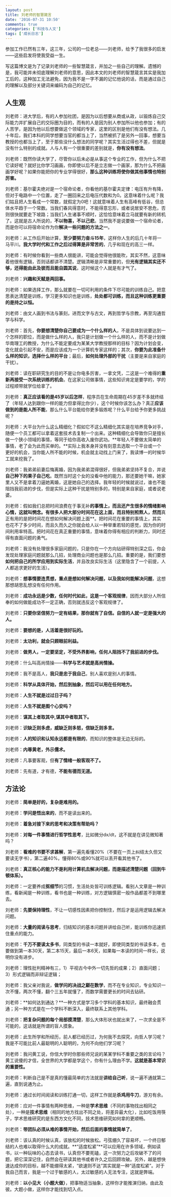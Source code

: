```yaml
---
layout: post
title: 刘老师的智慧箴言
date: '2016-07-31 10:50'
comments: true
categories: ['科技与人文'] 
tags: ['成长日志']
---
```


参加工作已然有三年，这三年，公司的一位老总——刘老师，给予了我很多的启发——这些启发将使我受益一生。

<!--more-->

写这篇博文是为了记录刘老师的一些智慧箴言，并加之一些自己的理解。遗憾的是，我可能并未彻底理解刘老师的意思，因此本文的刘老师的智慧箴言其实是我加工后的，这种加工无法避免，因为我不是一字不漏的记忆他说的话，而是通过自己的理解以及部分关键词来编码为自己的记忆。

## 人生观

刘老师：进大学后，有的人参加社团，是因为以后想要从商或从政，以锻炼自己交际能力并扩展自己的交际圈为目的，而有的人是因为别人参加所以他也参加；有的人苦学，是因为他以后想要做这个领域的专家，这里的区别是他们有没有想法。几十年后，我们本科的同学想要当官的都当上了，当然被抓了是另外一回事，想要当教授的也都当上了，至于那些没什么想法的同学呢？其实生活过得也不差，但就是没有什么特别的成就。人与人有一个很重要的差别就是，**你有没有想法**。

刘老师：既然你读大学了，尽管你以后未必是从事这个专业的工作，但为什么不把它读好呢？就好比你学习画画，你即使以后不是立志做一个画家，那为什么不把画画学好呢？如果你能把你的专业学得很好，**那么这种训练将使你做其他事情也特别厉害。**

刘老师：基尔霍夫绝对是一个宿命论者，你看他的基尔霍夫定律：电压有升有降，但对于电路中一个位置，走了一圈回来之后电压代数和为0。这意味着什么呢？我们姑且把人生看成一个常数，就假定为0吧！这就意味着人生有高峰有低谷，但总体水平趋于一个常数。当我们春风得意时，不能得意忘形，或者说居安不思危，否则很快就要走下坡路；当我们人生诸事不顺时，这恰恰意味着立马就要有新的转机了。这就是古人所说的，**不以物喜，不以己悲**。当然我不是说要做一个宿命论者，而是你可以将宿命论作为你**解决一些问题的方法之一**。

刘老师：从工作后开始计算，**至少要努力奋斗15年**，这样你人生的后几十年将一马平川。**我大学时代和工作之后过得算是非常苦的**，几乎和现在的高三一样。

刘老师：有时候你看到一些商人很能讲，可能会觉得他很能吹，其实不然，这意味着他很有逻辑，否则话都讲不清楚。逻辑清晰是非常重要的，但**光有逻辑其实还不够，还得能由此及彼而且能自圆其说**，这时候这个人就是有才气了。

刘老师：**兴趣和天赋是两回事。**

刘老师：如果选择工作，那么就要在一切可利用的条件下尽可能的训练自己。把意思表达清楚是训练，学习更多知识也是训练，**处处都可训练，而且这种训练更重要的是持之以恒。**

刘老师：由文人画到书法与篆刻，进而文字与古文，再到哲学与宗教，再至沟通哲学与科学。

刘老师：首先，**你要想清楚你自己要成为一个什么样的人**，不是具体到说要达到一个怎样的职位，而是做什么样的人，我只是计划做一个什么样的人，而不是计划做华南理工的教授，为什么不能定要成为某某大学教授那样的目标？因为计划会变，变化就会引起不安，而是应该成为一个计算机专家这样的；其次，**你要为此准备什么样的知识，选择什么样的平台**；最后，**如何处理外部的干扰**（主要是来自家庭的干扰）。

刘老师：读在职研究生的目的不是让你电多厉害，一拿文凭，二这是一个难得的**重新再接受一次系统训练的机会**。在这家公司做事情，这些知识肯定是要学的，学的过程顺带就学位给拿了。

刘老师：**真正应该看的是45岁以后怎样**，程序员在生命周期在45岁差不多就终结了（年轻人达到跟你一样的能力但拿得比你少），这个时候你该怎么办？真正**应该做到的是能人所不能**，那么什么平台能给你更多锻炼呢？什么平台给予你更多挑战呢？

刘老师：大平台为什么这么精细化？假如它不这么精细化其实是在培养竞争对手，随便一个员工都可以拿着这套技术去复制一个出来。这种精细化会导致你只是擅长做一个狭小领域的事情，等同于给你高收入废你武功。**年轻人不要做太简单的事情，老了会为此而买单的。**实际上我本身并没有刻意去选取一个平台或一个更好的机会，当你能人所不能的时候，机会就主动找上门来了，我读博一的时候华工就来挖我了。

刘老师：我弟弟前妻后悔离婚，因为我弟弟混得很好，但我弟弟坚持不复合，并说**自己种下的果子自己吃**。既然当时这个女的没看中他的能力，那还要她干嘛，她家里人又不是拿着刀逼她离婚，这是她自己的选择。我年轻的时候就说过，谁也不能阻挡我前进的步伐，但是实际上这种干扰是特别多的，特别是来自家庭，或者说老婆。

刘老师：假如我们总把时间浪费在于事无补**的事情上，而且还产生很多的情绪影响心情，这就叫惘念。有很多人把大部分时间花在这上面，而且特别煎熬人，然而**真正有用的是把时间花在想如何解决问题上面**。把时间花在重要的事情上，其实也花不了多少时间，而且久而久之你就会给人以一种举重若轻的感觉，因为你的时间利用率特高。把时间花在真正重要的事情，意味着你得有相应的判断力，同时还得有直面问题的勇气。

刘老师：我没有处理很多家庭问题的，只是你在一个方向钻研得特别深之后，你会发现处理家庭问题就那么几招，处理商业问题也是那么几招。重要的是，我们要想**如何把自己的所学应用到实际生活**，并且改良实际生活（这里隐含了一个前提，人人都追求更好的生活）。

刘老师：**想事情要连贯想，重点是想如何解决问题，以及我如何能解决问题**，这想那想胡思乱想没有任何作用。

刘老师：**成功永远是少数，任何时代如此，这是一个客观规律**，因而大部分人所信奉的如何做能成功不一定正确，否则就违反这个客观规律了。

刘老师：**只要你坚信努力一定有结果，那你就有了自信。自信的人就一定是强大的人。**

刘老师：**要想的是，人活着是很好玩的。**

刘老师：**太功利，就会只顾眼前利益。**

刘老师：**做男人，一定要坚定，不受外界影响，任何人阻挡不了我前进的步伐。**

刘老师：什么叫高尚情操——**科学与艺术就是高尚情操。**

刘老师：我不是高人，**我只是忠于我自己**，别人喜欢是别人的事情。

刘老师：**科学从具体开始，然后到抽象，然后可以用在任何地方。**

刘老师：**人生不就是过过日子吗？**

刘老师：**人生不就是图个心安吗？**

刘老师：**谋其上者取其中,谋其中者取其下。**

刘老师：**识缺乏则多虑，威缺乏则多怒，信缺乏则多言。**

刘老师：**人的知识和认知永远都是有限的**，而知识的整体是无边无际的。

刘老师：**内尊黄老，外示儒术。**

刘老师：凡事要客观，但**有了情绪一般客观不了。**

刘老师：先有道，才有德，**不能有德而无道。**

## 方法论

刘老师：**简单是好的，复杂是难用的。**

刘老师：**学问是悟出来的**，而不是读出来的。

刘老师：**着急对接下来的思考和决策有帮助吗？**

刘老师：**对每一件事情进行哲学性思考**，比如微分dx/dt，这不就是在讲见微知著吗？

刘老师：**看难的书要不求甚解**，第一遍先看懂20%（不要在一页上纠结太久但又要读无字书），第二遍40%，懂得80%或90%就可以丢开看其他书了。

刘老师：**真正核心的能力不是利用计算机去解决问题，而是描述清楚问题（回到牛顿体系）。**

刘老师：一定要养成**抠细节**的习惯，生活处处皆可训练逻辑。看别人文章是一种训练，看新闻是一种训练，看书也是一种训练，对方逻辑慎密一般作品都差不到哪里去。

刘老师：**先要保持理性**，不让一切感性因素把你控制住，然后才是运用逻辑去解决问题。

刘老师：**大量的阅读与思考**，归结知识的基本问题并讲给自己听，能训练你迅速抓住重点的能力。

刘老师：**千万不要读太多书**，同类型的书读一本就好，即使同类型的书读多本，也要做到第一本30天，第二本15天，最后一本6天，如果每一本读的时间一样长，说明你没有进步。

刘老师：理性批判精神有三，1）平视古今中外一切先哲的成果；2）直面问题；3）形式逻辑而非辩证逻辑；

刘老师：我父亲对我说，**做学问的决战之巅在数学**，而不在专业知识，专业知识一次不懂，两次不懂，翻个三五年就懂了，而数学需要更长的时间去钻研。

刘老师：**如何达到通达？**一种方式是学习多个学科的基本知识，最终融会贯通；另一种方式是在一个学科不断深入，最终联系上其他学科。

刘老师：**把复杂问题的每个局部摸清楚**，那么大体形状也就出来了，一次求全是不可能的，这话就是所谓的盲人摸象。

刘老师：此生所学和所经历，前人都已经历过，为何我不去探究，向哲人学习呢？我是不可能比前人最聪明的人聪明的，为何不向他们学习呢？

刘老师：我问黄工说，你信大学时你那些师兄说的某某学科不重要之类的言论吗？黄工说傻的才信，全世界的大学都是学这个，你有什么理由不学。**这就是基本常识的重要性。**

刘老师：判断自己是不是真的懂最简单的方法就是**讲给自己听**，说一遍不通就第二遍，直到说通为止。

刘老师：通过长时间阅读和训练打通一切，这样工作就是**杀鸡用牛刀**，游刃有余。

刘老师：应对一件事情有两种思维，一种是**学术思维**（不同的事物找出相同之处），一种是**技术思维**（相同的地方找出不同之处，将差异最大化），比如吃饭用筷子，学术思维研究的是东西方文化不同，技术思维研究如何拿的更顺畅。

刘老师：**带团队必须从难的事情开始，然后后面的事情就简单了**。

刘老师：该认真的时候认真，该放松的时候放松。弓弦绷久了容易坏，一个终日郁结的人也难以取得什么大的成就。**“适度松紧”**可以应用在许多领域，例如读书，以一种玩味的心态去读书，认真但不要死磕，这一次努力之后攻破不了的问题，把它深深记住，自然会在研读其他书或者许久之后回顾攻破。另外，越是想快速达成你的目标，越不能绷得太紧，“欲速则不达”其实就是一种“适度松紧”。对于我自己而言，我是一个过于敏感的人，太过敏感的人无法专注，这就是弊端。


刘老师：**以小见大（小题大做）**，把事物适当抽象，这样你才能推演归纳，由此及彼。大题小做，这样你才能找到切入点。
